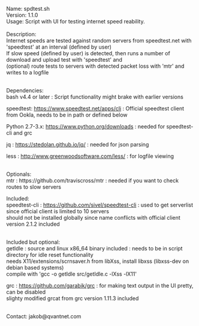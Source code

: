 Name: spdtest.sh<br>
Version: 1.1.0<br>
Usage: Script with UI for testing internet speed reability.<br>
<br>
Description:<br>
Internet speeds are tested against random servers from speedtest.net with 'speedtest' at an interval (defined by user)<br>
If slow speed (defined by user) is detected, then runs a number of download and upload test with 'speedtest' and<br> (optional)
route tests to servers with detected packet loss with 'mtr' and writes to a logfile

<br>
Dependencies:  <br>
bash v4.4 or later : Script functionality might brake with earlier versions<br>

speedtest: https://www.speedtest.net/apps/cli : Official speedtest client from Ookla, needs to be in path or defined below<br>

Python 2.7-3.x: https://www.python.org/downloads : needed for speedtest-cli and grc<br>

jq : https://stedolan.github.io/jq/ : needed for json parsing<br>

less : http://www.greenwoodsoftware.com/less/ : for logfile viewing<br>

<br>
Optionals:  <br>
mtr : https://github.com/traviscross/mtr : needed if you want to check routes to slow servers

Included:  <br>
speedtest-cli : https://github.com/sivel/speedtest-cli : used to get serverlist since official client is limited to 10 servers<br>
should not be installed globally since name conflicts with official client<br>
version 2.1.2 included

<br>
Included but optional:  <br>
getIdle : source and linux x86_64 binary included : needs to be in script directory for idle reset functionality<br>
needs X11/extensions/scrnsaver.h from libXss, install libxss (libxss-dev on debian based systems)<br>
compile with 'gcc -o getIdle src/getIdle.c -lXss -lX11'<br>

grc : https://github.com/garabik/grc : for making text output in the UI pretty, can be disabled<br>
slighty modified grcat from grc version 1.11.3 included

<br>
Contact: jakob@qvantnet.com